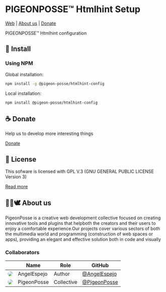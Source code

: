 <!--

██████╗ ██╗ ██████╗ ███████╗ ██████╗ ███╗   ██╗
██╔══██╗██║██╔════╝ ██╔════╝██╔═══██╗████╗  ██║
██████╔╝██║██║  ███╗█████╗  ██║   ██║██╔██╗ ██║
██╔═══╝ ██║██║   ██║██╔══╝  ██║   ██║██║╚██╗██║
██║     ██║╚██████╔╝███████╗╚██████╔╝██║ ╚████║
╚═╝     ╚═╝ ╚═════╝ ╚══════╝ ╚═════╝ ╚═╝  ╚═══╝
                                               
██████╗  ██████╗ ███████╗███████╗███████╗      
██╔══██╗██╔═══██╗██╔════╝██╔════╝██╔════╝      
██████╔╝██║   ██║███████╗███████╗█████╗        
██╔═══╝ ██║   ██║╚════██║╚════██║██╔══╝        
██║     ╚██████╔╝███████║███████║███████╗      
╚═╝      ╚═════╝ ╚══════╝╚══════╝╚══════╝      
                                               
██╗  ██╗████████╗███╗   ███╗██╗     ██╗  ██╗██╗███╗   ██╗████████╗
██║  ██║╚══██╔══╝████╗ ████║██║     ██║  ██║██║████╗  ██║╚══██╔══╝
███████║   ██║   ██╔████╔██║██║     ███████║██║██╔██╗ ██║   ██║   
██╔══██║   ██║   ██║╚██╔╝██║██║     ██╔══██║██║██║╚██╗██║   ██║   
██║  ██║   ██║   ██║ ╚═╝ ██║███████╗██║  ██║██║██║ ╚████║   ██║   
╚═╝  ╚═╝   ╚═╝   ╚═╝     ╚═╝╚══════╝╚═╝  ╚═╝╚═╝╚═╝  ╚═══╝   ╚═╝    
                                                                     

CREATED BY ANGELO
FOR PIGEONPOSSE.COM

-->
# PIGEONPOSSE™ Htmlhint Setup

[Web](https://pigeonposse.com) | [About us](https://pigeonposse.com/?popup=about) | [Donate](https://pigeonposse.com/?popup=donate) 

PIGEONPOSSE™ Htmlhint configuration

## 🔑 Install

### Using NPM

Global installation:

```bash
npm install -g @pigeon-posse/htmlhint-config
```

Local installation:

```bash
npm install @pigeon-posse/htmlhint-config
```


## ☕ Donate

Help us to develop more interesting things

[Donate](https://pigeonposse.com/?popup=donate) 

## 📜 License

This sofware is licensed with GPL V.3 (GNU GENERAL PUBLIC LICENSE Version 3)

[Read more](https://github.com/PigeonPosse/linter/LICENSE)

## 👨‍💻🕊️ About us

PigeonPosse is a creative web development collective focused on creating innovative tools and plugins that helpboth the creators and their users to enjoy a comfortable experience.Our projects cover various sectors of both the multimedia world and programming (construction of web spaces or apps), providing an elegant and effective solution both in code and visually

### Collaborators

|                                                                                    | Name        | Role         | GitHub                                         |
| ---------------------------------------------------------------------------------- | ----------- | ------------ | ---------------------------------------------- |
| <img src="https://github.com/AngelEspejo.png?size=72" style="border-radius:100%"/> | AngelEspejo | Author       | [@AngelEspejo](https://github.com/AngelEspejo) |
| <img src="https://github.com/PigeonPosse.png?size=72" style="border-radius:100%"/> | PigeonPosse | Collective	  | [@PigeonPosse](https://github.com/PigeonPosse) |
